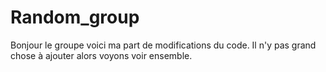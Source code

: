 # Random_group
Bonjour le groupe voici ma part de modifications du code. Il n'y pas grand chose à ajouter alors voyons voir ensemble.
